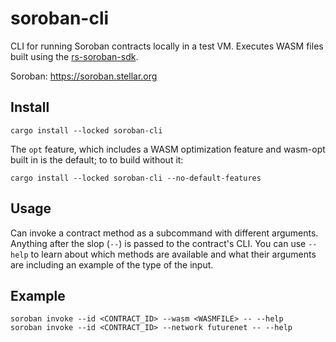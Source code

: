 # soroban-cli

CLI for running Soroban contracts locally in a test VM. Executes WASM files built using the [rs-soroban-sdk](https://github.com/stellar/rs-soroban-sdk).

Soroban: https://soroban.stellar.org

## Install

```
cargo install --locked soroban-cli
```

The `opt` feature, which includes a WASM optimization feature and wasm-opt built in is the default; to to build without it:

```
cargo install --locked soroban-cli --no-default-features
```

## Usage

Can invoke a contract method as a subcommand with different arguments. Anything after the slop (`--`) is passed to the contract's CLI. You can use `--help` to learn about which methods are available and what their arguments are including an example of the type of the input.

## Example

```
soroban invoke --id <CONTRACT_ID> --wasm <WASMFILE> -- --help
soroban invoke --id <CONTRACT_ID> --network futurenet -- --help
```
